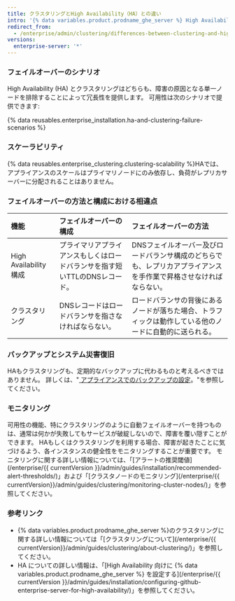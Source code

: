 ```yaml
---
title: クラスタリングとHigh Availability（HA）との違い
intro: '{% data variables.product.prodname_ghe_server %} High Availability (HA) は冗長性を提供するプライマリ／セカンダリフェイルオーバー構成ですが、クラスタリングは読み書きの負荷を複数のノードに分散させることによって冗長性とスケーラビリティを提供します。'
redirect_from:
  - /enterprise/admin/clustering/differences-between-clustering-and-high-availability-ha
versions:
  enterprise-server: '*'
---
```


### フェイルオーバーのシナリオ

High Availability (HA) とクラスタリングはどちらも、障害の原因となる単一ノードを排除することによって冗長性を提供します。 可用性は次のシナリオで提供できます:

{% data reusables.enterprise_installation.ha-and-clustering-failure-scenarios %}

### スケーラビリティ

{% data reusables.enterprise_clustering.clustering-scalability %}HAでは、アプライアンスのスケールはプライマリノードにのみ依存し、負荷がレプリカサーバーに分配されることはありません。

### フェイルオーバーの方法と構成における相違点

| 機能                  | フェイルオーバーの構成                              | フェイルオーバーの方法                                                |
|:------------------- |:---------------------------------------- |:---------------------------------------------------------- |
| High Availability構成 | プライマリアプライアンスもしくはロードバランサを指す短いTTLのDNSレコード。 | DNSフェイルオーバー及びロードバランサ構成のどちらでも、レプリカアプライアンスを手作業で昇格させなければならない。 |
| クラスタリング             | DNSレコードはロードバランサを指さなければならない。              | ロードバランサの背後にあるノードが落ちた場合、トラフィックは動作している他のノードに自動的に送られる。        |

### バックアップとシステム災害復旧

HAもクラスタリングも、定期的なバックアップに代わるものと考えるべきではありません。 詳しくは、"[ アプライアンスでのバックアップの設定](/enterprise/admin/guides/installation/configuring-backups-on-your-appliance)。"を参照してください。

### モニタリング

可用性の機能、特にクラスタリングのように自動フェイルオーバーを持つものは、通常は何かが失敗してもサービスが破綻しないので、障害を覆い隠すことができます。 HAもしくはクラスタリングを利用する場合、障害が起きたことに気づけるよう、各インスタンスの健全性をモニタリングすることが重要です。 モニタリングに関する詳しい情報については、「[アラートの推奨閾値](/enterprise/{{ currentVersion }}/admin/guides/installation/recommended-alert-thresholds/)」および「[クラスタノードのモニタリング](/enterprise/{{ currentVersion}}/admin/guides/clustering/monitoring-cluster-nodes/)」を参照してください。

### 参考リンク
- {% data variables.product.prodname_ghe_server %}のクラスタリングに関する詳しい情報については「[クラスタリングについて](/enterprise/{{ currentVersion}}/admin/guides/clustering/about-clustering/)」を参照してください。
- HA についての詳しい情報は、「[High Availability 向けに {% data variables.product.prodname_ghe_server %} を設定する](/enterprise/{{ currentVersion }}/admin/guides/installation/configuring-github-enterprise-server-for-high-availability/)」を参照してください。
